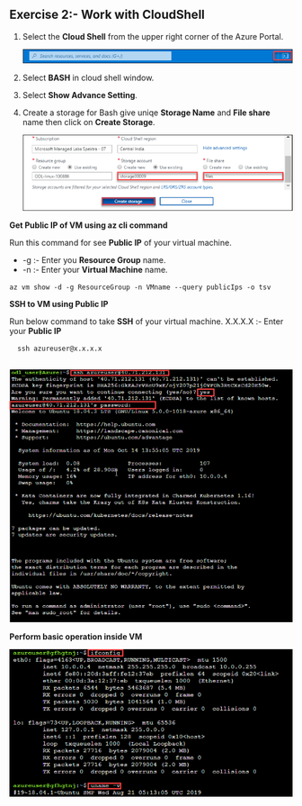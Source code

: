 ## Exercise 2:- Work with CloudShell

1. Select the **Cloud Shell** from the upper right corner of the Azure Portal. 

   <img src="images/azureclisign.png"/><br/>

2. Select **BASH** in cloud shell window.<br/>

3. Select **Show Advance Setting**.<br/>

4. Create a storage for Bash give uniqe **Storage Name** and **File share** name then click on **Create Storage**.<br/>

   <img src="images/bashst.png"/><br/>
 
 **Get Public IP of VM using az cli command**
 
 Run this command for see **Public IP** of your virtual machine.<br/>
  - -g :- Enter you **Resource Group** name.<br/>
  - -n :- Enter  your **Virtual Machine** name.<br/>

  
  ```
  az vm show -d -g ResourceGroup -n VMname --query publicIps -o tsv
  ```
      
**SSH to VM using Public IP**

Run below command to take **SSH** of your virtual machine.
   X.X.X.X :- Enter your **Public IP**

  ```
    ssh azureuser@x.x.x.x
   
  ```
   <img src="images/ssh.png"/><br/>
   
**Perform basic operation inside VM**

  <img src="images/task.png"/><br/>
  
  
 
